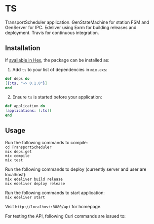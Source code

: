 # TS

TransportScheduler application.
GenStateMachine for station FSM and GenServer for IPC.
Edeliver using Exrm for building releases and deployment.
Travis for continuous integration.

## Installation

If [available in Hex](https://hex.pm/docs/publish), the package can be installed as:

1. Add `ts` to your list of dependencies in `mix.exs`:

```elixir
def deps do
[{:ts, "~> 0.1.0"}]
end
```

2. Ensure `ts` is started before your application:

```elixir
def application do
[applications: [:ts]]
end
```


## Usage

Run the following commands to compile:  
`cd TransportScheduler`  
`mix deps.get`  
`mix compile`  
`mix test`  

Run the following commands to deploy (currently server and user are localhost):   
`mix edeliver build release`   
`mix edeliver deploy release`   

Run the following commands to start application:   
`mix edeliver start`   

Visit `http://localhost:8880/api` for homepage.

For testing the API, following Curl commands are issued to:

